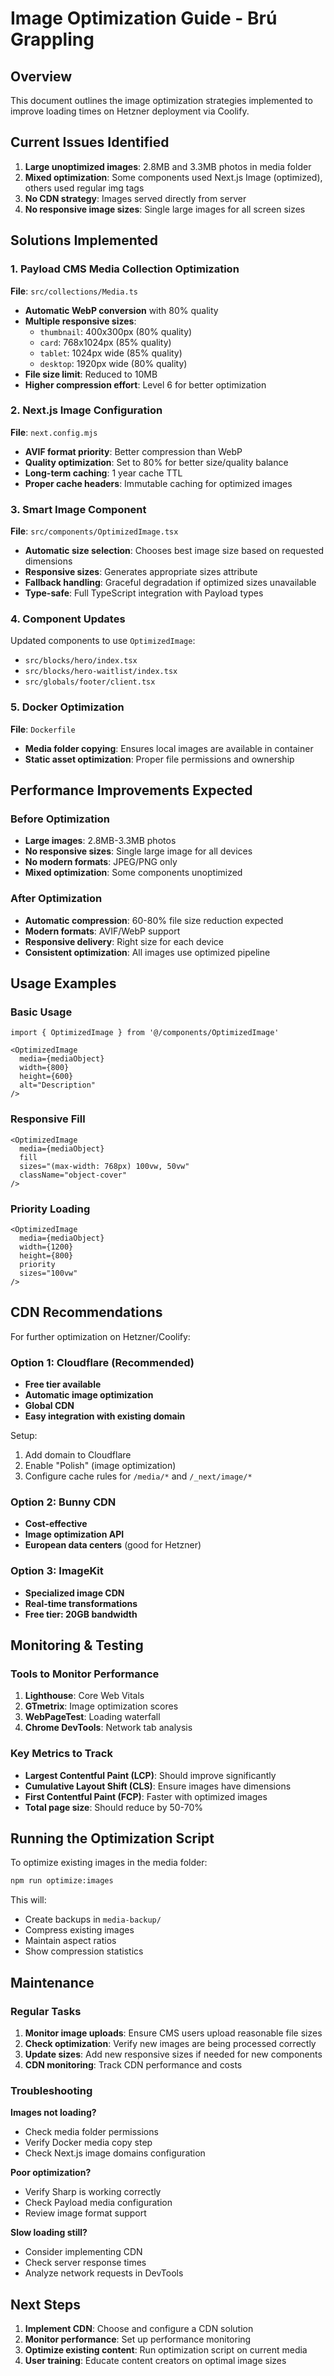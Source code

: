 # Image Optimization Guide - Brú Grappling

## Overview
This document outlines the image optimization strategies implemented to improve loading times on Hetzner deployment via Coolify.

## Current Issues Identified
1. **Large unoptimized images**: 2.8MB and 3.3MB photos in media folder
2. **Mixed optimization**: Some components used Next.js Image (optimized), others used regular img tags
3. **No CDN strategy**: Images served directly from server
4. **No responsive image sizes**: Single large images for all screen sizes

## Solutions Implemented

### 1. Payload CMS Media Collection Optimization

**File**: `src/collections/Media.ts`

- **Automatic WebP conversion** with 80% quality
- **Multiple responsive sizes**:
  - `thumbnail`: 400x300px (80% quality)
  - `card`: 768x1024px (85% quality)
  - `tablet`: 1024px wide (85% quality)
  - `desktop`: 1920px wide (80% quality)
- **File size limit**: Reduced to 10MB
- **Higher compression effort**: Level 6 for better optimization

### 2. Next.js Image Configuration

**File**: `next.config.mjs`

- **AVIF format priority**: Better compression than WebP
- **Quality optimization**: Set to 80% for better size/quality balance
- **Long-term caching**: 1 year cache TTL
- **Proper cache headers**: Immutable caching for optimized images

### 3. Smart Image Component

**File**: `src/components/OptimizedImage.tsx`

- **Automatic size selection**: Chooses best image size based on requested dimensions
- **Responsive sizes**: Generates appropriate sizes attribute
- **Fallback handling**: Graceful degradation if optimized sizes unavailable
- **Type-safe**: Full TypeScript integration with Payload types

### 4. Component Updates

Updated components to use `OptimizedImage`:
- `src/blocks/hero/index.tsx`
- `src/blocks/hero-waitlist/index.tsx`
- `src/globals/footer/client.tsx`

### 5. Docker Optimization

**File**: `Dockerfile`

- **Media folder copying**: Ensures local images are available in container
- **Static asset optimization**: Proper file permissions and ownership

## Performance Improvements Expected

### Before Optimization
- **Large images**: 2.8MB-3.3MB photos
- **No responsive sizes**: Single large image for all devices
- **No modern formats**: JPEG/PNG only
- **Mixed optimization**: Some components unoptimized

### After Optimization
- **Automatic compression**: 60-80% file size reduction expected
- **Modern formats**: AVIF/WebP support
- **Responsive delivery**: Right size for each device
- **Consistent optimization**: All images use optimized pipeline

## Usage Examples

### Basic Usage
```tsx
import { OptimizedImage } from '@/components/OptimizedImage'

<OptimizedImage 
  media={mediaObject}
  width={800}
  height={600}
  alt="Description"
/>
```

### Responsive Fill
```tsx
<OptimizedImage 
  media={mediaObject}
  fill
  sizes="(max-width: 768px) 100vw, 50vw"
  className="object-cover"
/>
```

### Priority Loading
```tsx
<OptimizedImage 
  media={mediaObject}
  width={1200}
  height={800}
  priority
  sizes="100vw"
/>
```

## CDN Recommendations

For further optimization on Hetzner/Coolify:

### Option 1: Cloudflare (Recommended)
- **Free tier available**
- **Automatic image optimization**
- **Global CDN**
- **Easy integration with existing domain**

Setup:
1. Add domain to Cloudflare
2. Enable "Polish" (image optimization)
3. Configure cache rules for `/media/*` and `/_next/image/*`

### Option 2: Bunny CDN
- **Cost-effective**
- **Image optimization API**
- **European data centers** (good for Hetzner)

### Option 3: ImageKit
- **Specialized image CDN**
- **Real-time transformations**
- **Free tier: 20GB bandwidth**

## Monitoring & Testing

### Tools to Monitor Performance
1. **Lighthouse**: Core Web Vitals
2. **GTmetrix**: Image optimization scores
3. **WebPageTest**: Loading waterfall
4. **Chrome DevTools**: Network tab analysis

### Key Metrics to Track
- **Largest Contentful Paint (LCP)**: Should improve significantly
- **Cumulative Layout Shift (CLS)**: Ensure images have dimensions
- **First Contentful Paint (FCP)**: Faster with optimized images
- **Total page size**: Should reduce by 50-70%

## Running the Optimization Script

To optimize existing images in the media folder:

```bash
npm run optimize:images
```

This will:
- Create backups in `media-backup/`
- Compress existing images
- Maintain aspect ratios
- Show compression statistics

## Maintenance

### Regular Tasks
1. **Monitor image uploads**: Ensure CMS users upload reasonable file sizes
2. **Check optimization**: Verify new images are being processed correctly
3. **Update sizes**: Add new responsive sizes if needed for new components
4. **CDN monitoring**: Track CDN performance and costs

### Troubleshooting

**Images not loading?**
- Check media folder permissions
- Verify Docker media copy step
- Check Next.js image domains configuration

**Poor optimization?**
- Verify Sharp is working correctly
- Check Payload media configuration
- Review image format support

**Slow loading still?**
- Consider implementing CDN
- Check server response times
- Analyze network requests in DevTools

## Next Steps

1. **Implement CDN**: Choose and configure a CDN solution
2. **Monitor performance**: Set up performance monitoring
3. **Optimize existing content**: Run optimization script on current media
4. **User training**: Educate content creators on optimal image sizes
